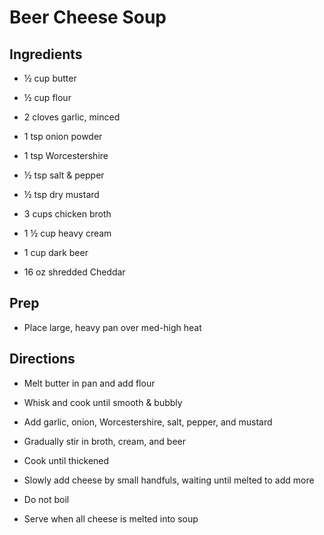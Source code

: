 # Beer Cheese Soup

## Ingredients

- ½ cup butter

- ½ cup flour

- 2 cloves garlic, minced

- 1 tsp onion powder

- 1 tsp Worcestershire

- ½ tsp salt & pepper

- ½ tsp dry mustard

- 3 cups chicken broth

- 1 ½ cup heavy cream

- 1 cup dark beer

- 16 oz shredded Cheddar

## Prep

- Place large, heavy pan over med-high heat

## Directions

- Melt butter in pan and add flour

- Whisk and cook until smooth & bubbly

- Add garlic, onion, Worcestershire, salt, pepper, and mustard

- Gradually stir in broth, cream, and beer

- Cook until thickened

- Slowly add cheese by small handfuls, waiting until melted to add more

- Do not boil

- Serve when all cheese is melted into soup
